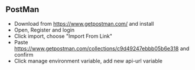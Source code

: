 ## PostMan ##
- Download from https://www.getpostman.com/ and install
- Open, Register and login
- Click import, choose "Import From Link" 
- Paste https://www.getpostman.com/collections/c9d49247ebbb05b6e318 and confirm
- Click manage environment variable, add new api-url variable